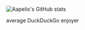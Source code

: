 
![Aapelix's GitHub stats](https://github-readme-stats.vercel.app/api?username=aapelix&show_icons=true&theme=radical)

average DuckDuckGo enjoyer